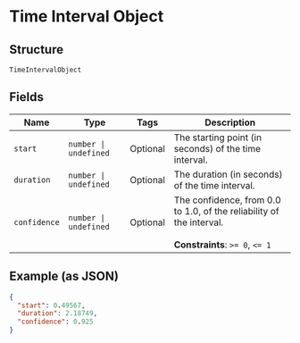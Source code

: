 
# Time Interval Object

## Structure

`TimeIntervalObject`

## Fields

| Name | Type | Tags | Description |
|  --- | --- | --- | --- |
| `start` | `number \| undefined` | Optional | The starting point (in seconds) of the time interval. |
| `duration` | `number \| undefined` | Optional | The duration (in seconds) of the time interval. |
| `confidence` | `number \| undefined` | Optional | The confidence, from 0.0 to 1.0, of the reliability of the interval.<br><br>**Constraints**: `>= 0`, `<= 1` |

## Example (as JSON)

```json
{
  "start": 0.49567,
  "duration": 2.18749,
  "confidence": 0.925
}
```

